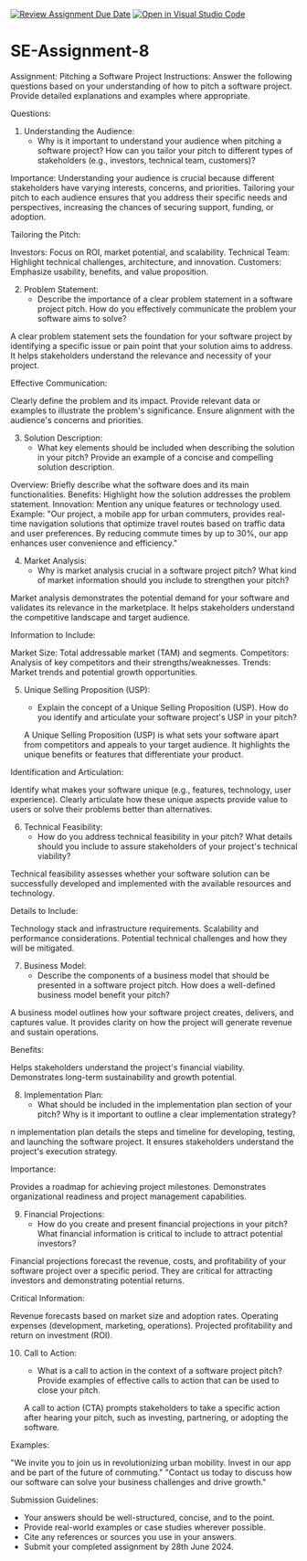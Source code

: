 [![Review Assignment Due Date](https://classroom.github.com/assets/deadline-readme-button-22041afd0340ce965d47ae6ef1cefeee28c7c493a6346c4f15d667ab976d596c.svg)](https://classroom.github.com/a/4bgukiqw)
[![Open in Visual Studio Code](https://classroom.github.com/assets/open-in-vscode-2e0aaae1b6195c2367325f4f02e2d04e9abb55f0b24a779b69b11b9e10269abc.svg)](https://classroom.github.com/online_ide?assignment_repo_id=15331098&assignment_repo_type=AssignmentRepo)
# SE-Assignment-8
 Assignment: Pitching a Software Project
 Instructions:
Answer the following questions based on your understanding of how to pitch a software project. Provide detailed explanations and examples where appropriate.

 Questions:

1. Understanding the Audience:
   - Why is it important to understand your audience when pitching a software project? How can you tailor your pitch to different types of stakeholders (e.g., investors, technical team, customers)?

Importance:
Understanding your audience is crucial because different stakeholders have varying interests, concerns, and priorities. Tailoring your pitch to each audience ensures that you address their specific needs and perspectives, increasing the chances of securing support, funding, or adoption.

Tailoring the Pitch:

Investors: Focus on ROI, market potential, and scalability.
Technical Team: Highlight technical challenges, architecture, and innovation.
Customers: Emphasize usability, benefits, and value proposition.


2. Problem Statement:
   - Describe the importance of a clear problem statement in a software project pitch. How do you effectively communicate the problem your software aims to solve?

A clear problem statement sets the foundation for your software project by identifying a specific issue or pain point that your solution aims to address. It helps stakeholders understand the relevance and necessity of your project.

Effective Communication:

Clearly define the problem and its impact.
Provide relevant data or examples to illustrate the problem's significance.
Ensure alignment with the audience's concerns and priorities.


3. Solution Description:
   - What key elements should be included when describing the solution in your pitch? Provide an example of a concise and compelling solution description.

Overview: Briefly describe what the software does and its main functionalities.
Benefits: Highlight how the solution addresses the problem statement.
Innovation: Mention any unique features or technology used.
Example:
"Our project, a mobile app for urban commuters, provides real-time navigation solutions that optimize travel routes based on traffic data and user preferences. By reducing commute times by up to 30%, our app enhances user convenience and efficiency."



4. Market Analysis:
   - Why is market analysis crucial in a software project pitch? What kind of market information should you include to strengthen your pitch?

Market analysis demonstrates the potential demand for your software and validates its relevance in the marketplace. It helps stakeholders understand the competitive landscape and target audience.

Information to Include:

Market Size: Total addressable market (TAM) and segments.
Competitors: Analysis of key competitors and their strengths/weaknesses.
Trends: Market trends and potential growth opportunities.



5. Unique Selling Proposition (USP):
   - Explain the concept of a Unique Selling Proposition (USP). How do you identify and articulate your software project's USP in your pitch?

   A Unique Selling Proposition (USP) is what sets your software apart from competitors and appeals to your target audience. It highlights the unique benefits or features that differentiate your product.

Identification and Articulation:

Identify what makes your software unique (e.g., features, technology, user experience).
Clearly articulate how these unique aspects provide value to users or solve their problems better than alternatives.

6. Technical Feasibility:
   - How do you address technical feasibility in your pitch? What details should you include to assure stakeholders of your project's technical viability?

Technical feasibility assesses whether your software solution can be successfully developed and implemented with the available resources and technology.

Details to Include:

Technology stack and infrastructure requirements.
Scalability and performance considerations.
Potential technical challenges and how they will be mitigated.


7. Business Model:
   - Describe the components of a business model that should be presented in a software project pitch. How does a well-defined business model benefit your pitch?

A business model outlines how your software project creates, delivers, and captures value. It provides clarity on how the project will generate revenue and sustain operations.

Benefits:

Helps stakeholders understand the project's financial viability.
Demonstrates long-term sustainability and growth potential.


8. Implementation Plan:
   - What should be included in the implementation plan section of your pitch? Why is it important to outline a clear implementation strategy?

n implementation plan details the steps and timeline for developing, testing, and launching the software project. It ensures stakeholders understand the project's execution strategy.

Importance:

Provides a roadmap for achieving project milestones.
Demonstrates organizational readiness and project management capabilities.


9. Financial Projections:
   - How do you create and present financial projections in your pitch? What financial information is critical to include to attract potential investors?

Financial projections forecast the revenue, costs, and profitability of your software project over a specific period. They are critical for attracting investors and demonstrating potential returns.

Critical Information:

Revenue forecasts based on market size and adoption rates.
Operating expenses (development, marketing, operations).
Projected profitability and return on investment (ROI).


10. Call to Action:
    - What is a call to action in the context of a software project pitch? Provide examples of effective calls to action that can be used to close your pitch.

    A call to action (CTA) prompts stakeholders to take a specific action after hearing your pitch, such as investing, partnering, or adopting the software.

Examples:

"We invite you to join us in revolutionizing urban mobility. Invest in our app and be part of the future of commuting."
"Contact us today to discuss how our software can solve your business challenges and drive growth."

 Submission Guidelines:
- Your answers should be well-structured, concise, and to the point.
- Provide real-world examples or case studies wherever possible.
- Cite any references or sources you use in your answers.
- Submit your completed assignment by 28th June 2024.


